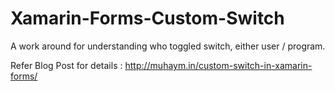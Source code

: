 # Xamarin-Forms-Custom-Switch
A work around for understanding who toggled switch, either user / program.

Refer Blog Post for details : http://muhaym.in/custom-switch-in-xamarin-forms/
